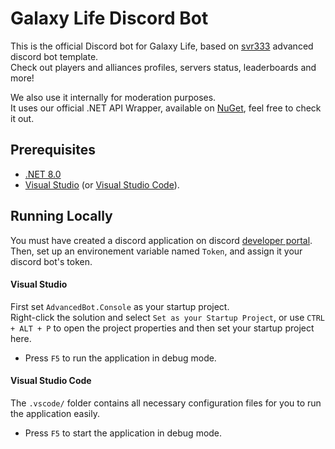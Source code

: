 # Galaxy Life Discord Bot

This is the official Discord bot for Galaxy Life, based on [svr333](https://github.com/svr333) advanced discord bot template.<br/>
Check out players and alliances profiles, servers status, leaderboards and more!

We also use it internally for moderation purposes.<br/>
It uses our official .NET API Wrapper, available on [NuGet](https://www.nuget.org/packages/gl.net/), feel free to check it out.

## Prerequisites

- [.NET 8.0](https://dotnet.microsoft.com/en-us/download/dotnet/8.0)
- [Visual Studio](https://visualstudio.microsoft.com/) (or [Visual Studio Code](https://code.visualstudio.com)).

## Running Locally

You must have created a discord application on discord [developer portal](https://discord.com/developers/applications).<br/>
Then, set up an environement variable named `Token`, and assign it your discord bot's token.<br />

#### Visual Studio

First set `AdvancedBot.Console` as your startup project.<br/>
Right-click the solution and select `Set as your Startup Project`, or use `CTRL + ALT + P` to open the project properties and then set your startup project here.

- Press `F5` to run the application in debug mode.

#### Visual Studio Code

The `.vscode/` folder contains all necessary configuration files for you to run the application easily.

- Press `F5` to start the application in debug mode.
